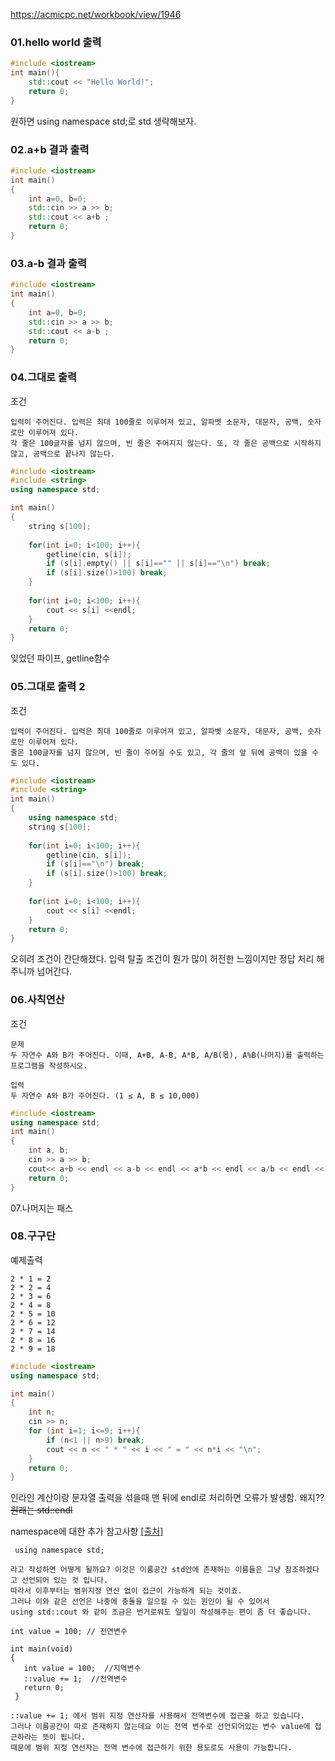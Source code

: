 https://acmicpc.net/workbook/view/1946

### 01.hello world 출력
```cpp
#include <iostream>
int main(){
    std::cout << "Hello World!";
    return 0;
}
```
원하면 using namespace std;로 std 생략해보자.
  
### 02.a+b 결과 출력
```cpp
#include <iostream>
int main()
{
    int a=0, b=0;
    std::cin >> a >> b;
    std::cout << a+b ;
    return 0;
}
```  

### 03.a-b 결과 출력
```cpp
#include <iostream>
int main()
{
    int a=0, b=0;
    std::cin >> a >> b;
    std::cout << a-b ;
    return 0;
}
```  

### 04.그대로 출력  
조건
```
입력이 주어진다. 입력은 최대 100줄로 이루어져 있고, 알파벳 소문자, 대문자, 공백, 숫자로만 이루어져 있다.  
각 줄은 100글자를 넘지 않으며, 빈 줄은 주어지지 않는다. 또, 각 줄은 공백으로 시작하지 않고, 공백으로 끝나지 않는다.
```
```cpp
#include <iostream>
#include <string>
using namespace std;

int main()
{
    string s[100];
    
    for(int i=0; i<100; i++){
        getline(cin, s[i]);
        if (s[i].empty() || s[i]=="" || s[i]=="\n") break;
        if (s[i].size()>100) break;
    }
    
    for(int i=0; i<100; i++){
        cout << s[i] <<endl;
    }
    return 0;
}
```
잊었던 파이프, getline함수  



### 05.그대로 출력 2 
조건  
```
입력이 주어진다. 입력은 최대 100줄로 이루어져 있고, 알파벳 소문자, 대문자, 공백, 숫자로만 이루어져 있다.  
줄은 100글자를 넘지 않으며, 빈 줄이 주어질 수도 있고, 각 줄의 앞 뒤에 공백이 있을 수도 있다.  
```

```cpp
#include <iostream>
#include <string>
int main()
{
    using namespace std;
    string s[100];
    
    for(int i=0; i<100; i++){
        getline(cin, s[i]);
        if (s[i]=="\n") break;
        if (s[i].size()>100) break;
    }
    
    for(int i=0; i<100; i++){
        cout << s[i] <<endl;
    }
    return 0;
}
```
오히려 조건이 간단해졌다. 입력 탈출 조건이 뭔가 많이 허전한 느낌이지만 정답 처리 해주니까 넘어간다.

### 06.사칙연산  
조건  
```
문제
두 자연수 A와 B가 주어진다. 이때, A+B, A-B, A*B, A/B(몫), A%B(나머지)를 출력하는 프로그램을 작성하시오. 

입력
두 자연수 A와 B가 주어진다. (1 ≤ A, B ≤ 10,000)
```
```cpp
#include <iostream>
using namespace std;
int main()
{
    int a, b;
    cin >> a >> b;
    cout<< a+b << endl << a-b << endl << a*b << endl << a/b << endl << a%b << endl;
    return 0;
}
```

07.나머지는 패스  

### 08.구구단  
예제출력
```
2 * 1 = 2
2 * 2 = 4
2 * 3 = 6
2 * 4 = 8
2 * 5 = 10
2 * 6 = 12
2 * 7 = 14
2 * 8 = 16
2 * 9 = 18
```

```cpp
#include <iostream>
using namespace std;

int main()
{   
    int n;
    cin >> n;
    for (int i=1; i<=9; i++){
        if (n<1 || n>9) break;
        cout << n << " * " << i << " = " << n*i << "\n";
    }
    return 0;
}
```
인라인 계산이랑 문자열 출력을 섞을때 맨 뒤에 endl로 처리하면 오류가 발생함. 왜지??   
~~원래는 std::endl~~  

namespace에 대한 추가 참고사항 [[출처]](https://boxbop.tistory.com/51) 
```
 using namespace std;

라고 작성하면 어떻게 될까요? 이것은 이름공간 std안에 존재하는 이름들은 그냥 참조하겠다고 선언되어 있는 것 입니다.  
따라서 이후부터는 범위지정 연산 없이 접근이 가능하게 되는 것이죠.  
그러나 이와 같은 선언은 나중에 충돌을 일으킬 수 있는 원인이 될 수 있어서  
using std::cout 와 같이 조금은 번거로워도 일일이 작성해주는 편이 좀 더 좋습니다.

int value = 100; // 전연변수

int main(void)
{
   int value = 100;  //지역변수
   ::value += 1;  //전역변수
   return 0;
 }

::value += 1; 에서 범위 지정 연산자를 사용해서 전역변수에 접근을 하고 있습니다.  
그러나 이름공간이 따로 존재하지 않는데요 이는 전역 변수로 선언되어있는 변수 value에 접근하라는 뜻이 됩니다.  
때문에 범위 지정 연선자는 전역 변수에 접근하기 위한 용도로도 사용이 가능합니다.
```
